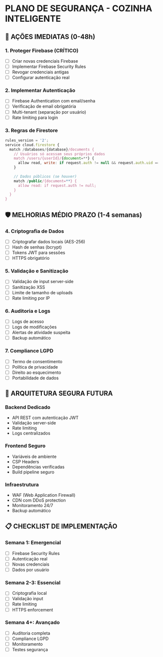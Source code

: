 # PLANO DE SEGURANÇA - COZINHA INTELIGENTE

## 🚨 AÇÕES IMEDIATAS (0-48h)

### 1. Proteger Firebase (CRÍTICO)
- [ ] Criar novas credenciais Firebase
- [ ] Implementar Firebase Security Rules
- [ ] Revogar credenciais antigas
- [ ] Configurar autenticação real

### 2. Implementar Autenticação
- [ ] Firebase Authentication com email/senha  
- [ ] Verificação de email obrigatória
- [ ] Multi-tenant (separação por usuário)
- [ ] Rate limiting para login

### 3. Regras de Firestore
```javascript
rules_version = '2';
service cloud.firestore {
  match /databases/{database}/documents {
    // Usuários só acessam seus próprios dados
    match /users/{userId}/{document=**} {
      allow read, write: if request.auth != null && request.auth.uid == userId;
    }
    
    // Dados públicos (se houver)
    match /public/{document=**} {
      allow read: if request.auth != null;
    }
  }
}
```

## 🛡️ MELHORIAS MÉDIO PRAZO (1-4 semanas)

### 4. Criptografia de Dados
- [ ] Criptografar dados locais (AES-256)
- [ ] Hash de senhas (bcrypt)
- [ ] Tokens JWT para sessões
- [ ] HTTPS obrigatório

### 5. Validação e Sanitização
- [ ] Validação de input server-side
- [ ] Sanitização XSS
- [ ] Limite de tamanho de uploads
- [ ] Rate limiting por IP

### 6. Auditoria e Logs
- [ ] Logs de acesso
- [ ] Logs de modificações
- [ ] Alertas de atividade suspeita
- [ ] Backup automático

### 7. Compliance LGPD
- [ ] Termo de consentimento
- [ ] Política de privacidade
- [ ] Direito ao esquecimento
- [ ] Portabilidade de dados

## 🚀 ARQUITETURA SEGURA FUTURA

### Backend Dedicado
- API REST com autenticação JWT
- Validação server-side
- Rate limiting
- Logs centralizados

### Frontend Seguro  
- Variáveis de ambiente
- CSP Headers
- Dependências verificadas
- Build pipeline seguro

### Infraestrutura
- WAF (Web Application Firewall)
- CDN com DDoS protection
- Monitoramento 24/7
- Backup automático

## 📋 CHECKLIST DE IMPLEMENTAÇÃO

### Semana 1: Emergencial
- [ ] Firebase Security Rules
- [ ] Autenticação real
- [ ] Novas credenciais
- [ ] Dados por usuário

### Semana 2-3: Essencial  
- [ ] Criptografia local
- [ ] Validação input
- [ ] Rate limiting
- [ ] HTTPS enforcement

### Semana 4+: Avançado
- [ ] Auditoria completa
- [ ] Compliance LGPD
- [ ] Monitoramento
- [ ] Testes segurança
